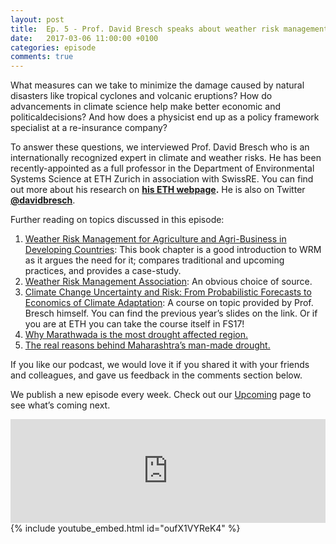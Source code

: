 ```yaml
---
layout: post
title:  Ep. 5 - Prof. David Bresch speaks about weather risk management
date:   2017-03-06 11:00:00 +0100
categories: episode
comments: true
---
```


What measures can we take to minimize the damage caused by natural disasters like tropical cyclones and volcanic eruptions? How do advancements in climate science help make better economic and politicaldecisions? And how does a physicist end up as a policy framework specialist at a re-insurance company?

To answer these questions, we interviewed Prof. David Bresch who is an internationally recognized expert in climate and weather risks. He has been recently-appointed as a full professor in the Department of Environmental Systems Science at ETH Zurich in association with SwissRE. You can find out more about his research on **[his ETH webpage](https://www.usys.ethz.ch/en/people/profile.html?persid=49820).** He is also on Twitter **[@davidbresch](https://twitter.com/davidbresch)**.

Further reading on topics discussed in this episode:  
1. [Weather Risk Management for Agriculture and Agri-Business in Developing Countries](https://agriskmanagementforum.org/sites/agriskmanagementforum.org/files/Documents/Weather_Risk_Management.pdf): This book chapter is a good introduction to WRM as it argues the need for it; compares traditional and upcoming practices, and provides a case-study.  
2. [Weather Risk Management Association](http://wrma.org/what-is-weather-risk-management/): An obvious choice of source.  
3. [Climate Change Uncertainty and Risk: From Probabilistic Forecasts to Economics of Climate Adaptation](http://www.iac.ethz.ch/edu/courses/master/modules/climate-risk.html): A course on topic provided by Prof. Bresch himself. You can find the previous year’s slides on the link. Or if you are at ETH you can take the course itself in FS17!  
4. [Why Marathwada is the most drought affected region.](http://www.skymetweather.com/content/weather-news-and-analysis/why-marathwada-is-the-most-drought-affected-region/)  
5. [The real reasons behind Maharashtra’s man-made drought.](https://yourstory.com/2016/04/maharashtra-drought-feature/)

If you like our podcast, we would love it if you shared it with your friends and colleagues, and gave us feedback in the comments section below.

We publish a new episode every week. Check out our [Upcoming](/upcoming) page to see what’s coming next.


<div id="media-wrapper">
<div id="soundcloud-embed"><iframe width="100%" height="166" scrolling="no" frameborder="no" src="https://w.soundcloud.com/player/?url=https%3A//api.soundcloud.com/tracks/310889323&amp;color=ff5500&amp;auto_play=false&amp;hide_related=false&amp;show_comments=true&amp;show_user=true&amp;show_reposts=false"></iframe></div>
<div id="youtube-embed">{% include youtube_embed.html id="oufX1VYReK4" %}</div> 
</div>
